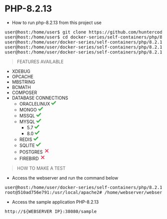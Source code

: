 # PHP-8.2.13

- How to run php-8.2.13 from this project use

<pre>
user@host:/home/user$ git clone https://github.com/huntercodexs/docker-series.git .
user@host:/home/user$ cd docker-series/self-containers/php/8.2.13
user@host:/home/user/docker-series/self-containers/php/8.2.13$ docker-compose up --build
user@host:/home/user/docker-series/self-containers/php/8.2.13$ [Ctrl+C]
user@host:/home/user/docker-series/self-containers/php/8.2.13$ docker-compose start
</pre>

> FEATURES AVAILABLE

- XDEBUG
- OPCACHE
- MBSTRING
- BCMATH
- COMPOSER
- DATABASE CONNECTIONS
    - ORACLELINUX ![img.png](../../files/midias/check-green.png)
    - MONGO ![img.png](../../files/midias/check-green.png)
    - MSSQL ![img.png](../../files/midias/check-green.png)
    - MYSQL ![img.png](../../files/midias/check-green.png)
        - 5.7 ![img.png](../../files/midias/check-green.png)
        - 8.0 ![img.png](../../files/midias/check-green.png)
    - REDIS ![img.png](../../files/midias/check-green.png)
    - SQLITE ![img.png](../../files/midias/check-green.png)
    - POSTGRES ![img.png](../../files/midias/unavailable.png)
    - FIREBIRD ![img.png](../../files/midias/unavailable.png)

> HOW TO MAKE A TEST

- Access the webserver and run the command below

<pre>
user@host:/home/user/docker-series/self-containers/php/8.2.13$ docker exec -it webserver-php81 /bin/bash
root@510ad756e791:/usr/local/apache2# /home/webserver/webserver.sh restart
</pre>

- Access the sample application PHP-8.2.13

<pre>
http://${WEBSERVER_IP}:38080/sample
</pre>
